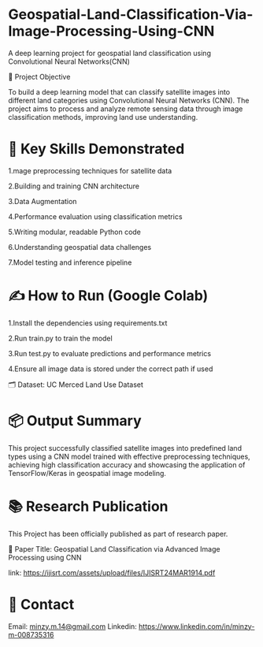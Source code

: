 # Geospatial-Land-Classification-Via-Image-Processing-Using-CNN
A deep learning project for geospatial land classification using Convolutional Neural Networks(CNN)

🎯 Project Objective

To build a deep learning model that can classify satellite images into different land categories using Convolutional Neural Networks (CNN). The project aims to process and analyze remote sensing data through image classification methods, improving land use understanding.

# 🧠 Key Skills Demonstrated

1.mage preprocessing techniques for satellite data

2.Building and training CNN architecture

3.Data Augmentation

4.Performance evaluation using classification metrics

5.Writing modular, readable Python code

6.Understanding geospatial data challenges

7.Model testing and inference pipeline

# ✍️ How to Run (Google Colab)


1.Install the dependencies using requirements.txt

2.Run train.py to train the model

3.Run test.py to evaluate predictions and performance metrics

4.Ensure all image data is stored under the correct path if used

🗂 Dataset: UC Merced Land Use Dataset

# 📦 Output Summary

This project successfully classified satellite images into predefined land types using a CNN model trained with effective preprocessing techniques, achieving high classification accuracy and showcasing the application of TensorFlow/Keras in geospatial image modeling.

# 📚 Research Publication 

This Project has been officially published as part of research paper. 

 📄  Paper Title: Geospatial Land Classification via Advanced Image Processing using CNN 
 
 link: https://ijisrt.com/assets/upload/files/IJISRT24MAR1914.pdf

 # 📩 Contact

 Email: minzy.m.14@gmail.com 
 Linkedin: https://www.linkedin.com/in/minzy-m-008735316

 


